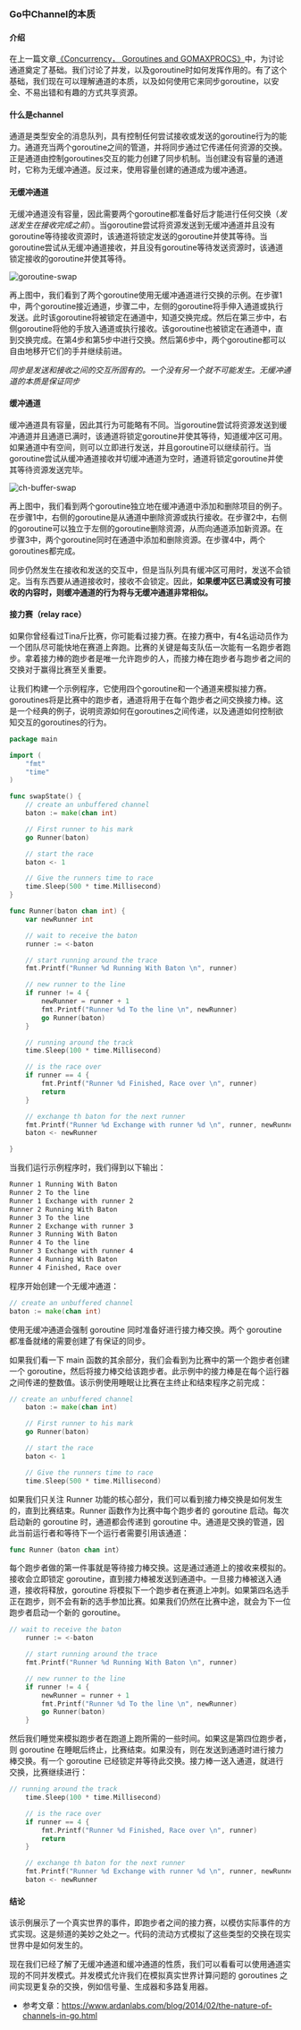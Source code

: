 ### Go中Channel的本质

#### 介绍  

在上一篇文章[《Concurrency， Goroutines and GOMAXPROCS》](../goroutine/goroutines-and-gomaxprocs.md)中，为讨论通道奠定了基础。我们讨论了并发，以及goroutine时如何发挥作用的。有了这个基础，我们现在可以理解通道的本质，以及如何使用它来同步goroutine，以安全、不易出错和有趣的方式共享资源。  

#### 什么是channel  
通道是类型安全的消息队列，具有控制任何尝试接收或发送的goroutine行为的能力。通道充当两个goroutine之间的管道，并将同步通过它传递任何资源的交换。正是通道由控制goroutines交互的能力创建了同步机制。当创建没有容量的通道时，它称为无缓冲通道。反过来，使用容量创建的通道成为缓冲通道。  

#### 无缓冲通道  
无缓冲通道没有容量，因此需要两个goroutine都准备好后才能进行任何交换（*发送发生在接收完成之前*）。当goroutine尝试将资源发送到无缓冲通道并且没有goroutine等待接收资源时，该通道将锁定发送的goroutine并使其等待。当goroutine尝试从无缓冲通道接收，并且没有goroutine等待发送资源时，该通道锁定接收的goroutine并使其等待。  

![goroutine-swap](../img/ch-nature-1.png)  

再上图中，我们看到了两个goroutine使用无缓冲通道进行交换的示例。在步骤1中，两个goroutine接近通道，步骤二中，左侧的goroutine将手伸入通道或执行发送。此时该goroutine将被锁定在通道中，知道交换完成。然后在第三步中，右侧goroutine将他的手放入通道或执行接收。该goroutine也被锁定在通道中，直到交换完成。在第4步和第5步中进行交换。然后第6步中，两个goroutine都可以自由地移开它们的手并继续前进。  

*同步是发送和接收之间的交互所固有的。一个没有另一个就不可能发生。无缓冲通道的本质是保证同步*  

#### 缓冲通道  
缓冲通道具有容量，因此其行为可能略有不同。当goroutine尝试将资源发送到缓冲通道并且通道已满时，该通道将锁定goroutine并使其等待，知道缓冲区可用。如果通道中有空间，则可以立即进行发送，并且goroutine可以继续前行。当goroutine尝试从缓冲通道接收并切缓冲通道为空时，通道将锁定goroutine并使其等待资源发送完毕。  

![ch-buffer-swap](../img/ch-nature-2.png)  

再上图中，我们看到两个goroutine独立地在缓冲通道中添加和删除项目的例子。在步骤1中，右侧的goroutine是从通道中删除资源或执行接收。在步骤2中，右侧的goroutine可以独立于左侧的goroutine删除资源，从而向通道添加新资源。在步骤3中，两个goroutine同时在通道中添加和删除资源。在步骤4中，两个goroutines都完成。  

同步仍然发生在接收和发送的交互中，但是当队列具有缓冲区可用时，发送不会锁定。当有东西要从通道接收时，接收不会锁定。因此，**如果缓冲区已满或没有可接收的内容时，则缓冲通道的行为将与无缓冲通道非常相似。**  

#### 接力赛（relay race）  

如果你曾经看过Tina斤比赛，你可能看过接力赛。在接力赛中，有4名运动员作为一个团队尽可能快地在赛道上奔跑。比赛的关键是每支队伍一次能有一名跑步者跑步。拿着接力棒的跑步者是唯一允许跑步的人，而接力棒在跑步者与跑步者之间的交换对于赢得比赛至关重要。  

让我们构建一个示例程序，它使用四个goroutine和一个通道来模拟接力赛。goroutines将是比赛中的跑步者，通道将用于在每个跑步者之间交换接力棒。这是一个经典的例子，说明资源如何在goroutines之间传递，以及通道如何控制欲知交互的goroutines的行为。  

```go
package main

import (
	"fmt"
	"time"
)

func swapState() {
	// create an unbuffered channel
	baton := make(chan int)

	// First runner to his mark
	go Runner(baton)

	// start the race
	baton <- 1

	// Give the runners time to race
	time.Sleep(500 * time.Millisecond)
}

func Runner(baton chan int) {
	var newRunner int

	// wait to receive the baton
	runner := <-baton

	// start running around the trace
	fmt.Printf("Runner %d Running With Baton \n", runner)

	// new runner to the line
	if runner != 4 {
		newRunner = runner + 1
		fmt.Printf("Runner %d To the line \n", newRunner)
		go Runner(baton)
	}

	// running around the track
	time.Sleep(100 * time.Millisecond)

	// is the race over
	if runner == 4 {
		fmt.Printf("Runner %d Finished, Race over \n", runner)
		return
	}

	// exchange th baton for the next runner
	fmt.Printf("Runner %d Exchange with runner %d \n", runner, newRunner)
	baton <- newRunner

}

```  

当我们运行示例程序时，我们得到以下输出：

```bash
Runner 1 Running With Baton 
Runner 2 To the line 
Runner 1 Exchange with runner 2 
Runner 2 Running With Baton 
Runner 3 To the line 
Runner 2 Exchange with runner 3 
Runner 3 Running With Baton 
Runner 4 To the line 
Runner 3 Exchange with runner 4 
Runner 4 Running With Baton 
Runner 4 Finished, Race over 
```  

程序开始创建一个无缓冲通道：  


```go
// create an unbuffered channel
baton := make(chan int)		
```  

使用无缓冲通道会强制 goroutine 同时准备好进行接力棒交换。两个 goroutine 都准备就绪的需要创建了有保证的同步。  

如果我们看一下 main 函数的其余部分，我们会看到为比赛中的第一个跑步者创建一个 goroutine，然后将接力棒交给该跑步者。此示例中的接力棒是在每个运行器之间传递的整数值。该示例使用睡眠让比赛在主终止和结束程序之前完成：  

```go
// create an unbuffered channel
	baton := make(chan int)

	// First runner to his mark
	go Runner(baton)

	// start the race
	baton <- 1

	// Give the runners time to race
	time.Sleep(500 * time.Millisecond)
```  

如果我们只关注 Runner 功能的核心部分，我们可以看到接力棒交换是如何发生的，直到比赛结束。Runner 函数作为比赛中每个跑步者的 goroutine 启动。每次启动新的 goroutine 时，通道都会传递到 goroutine 中。通道是交换的管道，因此当前运行者和等待下一个运行者需要引用该通道：  

```go
func Runner（baton chan int）
```  


每个跑步者做的第一件事就是等待接力棒交换。这是通过通道上的接收来模拟的。接收会立即锁定 goroutine，直到接力棒被发送到通道中。一旦接力棒被送入通道，接收将释放，goroutine 将模拟下一个跑步者在赛道上冲刺。如果第四名选手正在跑步，则不会有新的选手参加比赛。如果我们仍然在比赛中途，就会为下一位跑步者启动一个新的 goroutine。  

```go
// wait to receive the baton
	runner := <-baton

	// start running around the trace
	fmt.Printf("Runner %d Running With Baton \n", runner)

	// new runner to the line
	if runner != 4 {
		newRunner = runner + 1
		fmt.Printf("Runner %d To the line \n", newRunner)
		go Runner(baton)
	}
```  


然后我们睡觉来模拟跑步者在跑道上跑所需的一些时间。如果这是第四位跑步者，则 goroutine 在睡眠后终止，比赛结束。如果没有，则在发送到通道时进行接力棒交换。有一个 goroutine 已经锁定并等待此交换。接力棒一送入通道，就进行交换，比赛继续进行：

```go
// running around the track
	time.Sleep(100 * time.Millisecond)

	// is the race over
	if runner == 4 {
		fmt.Printf("Runner %d Finished, Race over \n", runner)
		return
	}

	// exchange th baton for the next runner
	fmt.Printf("Runner %d Exchange with runner %d \n", runner, newRunner)
	baton <- newRunner
```

#### 结论  

该示例展示了一个真实世界的事件，即跑步者之间的接力赛，以模仿实际事件的方式实现。这是频道的美妙之处之一。代码的流动方式模拟了这些类型的交换在现实世界中是如何发生的。  

现在我们已经了解了无缓冲通道和缓冲通道的性质，我们可以看看可以使用通道实现的不同并发模式。并发模式允许我们在模拟真实世界计算问题的 goroutines 之间实现更复杂的交换，例如信号量、生成器和多路复用器。  


- 参考文章：https://www.ardanlabs.com/blog/2014/02/the-nature-of-channels-in-go.html




